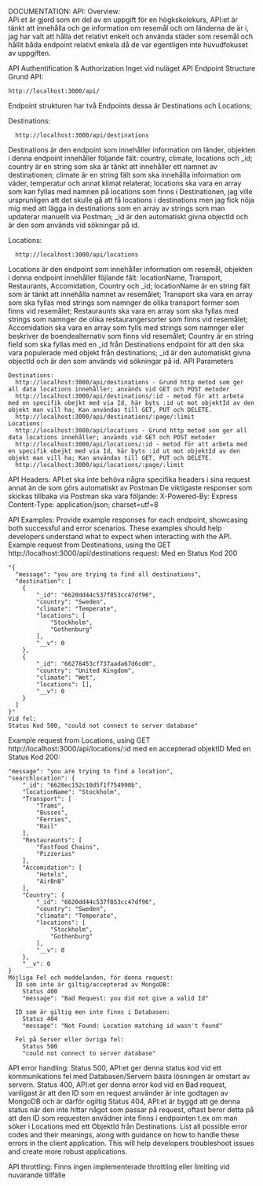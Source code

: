 DOCUMENTATION:
API:
  Overview:  
    APi:et är gjord som en del av en uppgift för en högkskolekurs, API:et är tänkt att innehålla och ge information om resemål och om länderna de är i, jag har valt att hålla det relativt enkelt och använda städer som resemål och hållit båda endpoint relativt enkela då de var egentligen inte huvudfokuset av uppgiften.

  API Authentification & Authorization
    Inget vid nuläget
  API Endpoint Structure
    Grund API: 
    
    http://localhost:3000/api/
    
  Endpoint strukturen har två Endpoints dessa är Destinations och Locations;
  
  Destinations:
    
      http://localhost:3000/api/destinations
      
Destinations är den endpoint som innehåller information om länder, objekten i denna endpoint innehåller följande fält: country, climate, locations och _id; country är en string som ska är tänkt att innehåller ett namnet av destinationen; climate är en string fält som ska innehålla information om väder, temperatur och annat klimat relaterat; locations ska vara en array som kan fyllas med namnen på locations som finns i Destinationen, jag ville ursprunligen att det skulle gå att få locations i destinations men jag fick nöja mig med att lägga in destinations som en array av strings som man updaterar manuellt via Postman; _id är den automatiskt givna objectId och är den som används vid sökningar på id.
      
  Locations:
    
      http://localhost:3000/api/locations
Locations är den endpoint som innehåller information om resemål, objekten i denna endpoint innehåller föjlande fält: locationName, Transport, Restaurants, Accomidation, Country och _id; locationName är en string fält som är tänkt att innehålla namnet av resemålet; Transport ska vara en array som ska fyllas med strings som namnger de olika transport former som finns vid resemålet; Restauraunts ska vara en array som ska fyllas med strings som namnger de olika restaurangersorter som finns vid resemålet; Accomidation ska vara en array som fylls med strings som namnger eller beskriver de boendealternativ som finns vid resemålet; Country är en string field som ska fyllas med en _id från Destinations endpoint för att den ska vara populerade med objekt från destinations; _id är den automatiskt givna objectId och är den som används vid sökningar på id. 
  API Parameters
  
    Destinations:
      http://localhost:3000/api/destinations - Grund http metod som ger all data locations innehåller; används vid GET och POST metoder
      http://localhost:3000/api/destinations/:id - metod för att arbeta med en specifik obejkt med via Id, här byts :id ut mot objektId av den objekt man vill ha; Kan användas till GET, PUT och DELETE.
      http://localhost:3000/api/destinations/:page/:limit
    Locations:
      http://localhost:3000/api/locations - Grund http metod som ger all data locations innehåller; används vid GET och POST metoder
      http://localhost:3000/api/locations/:id - metod för att arbeta med en specifik obejkt med via Id, här byts :id ut mot objektId av den objekt man vill ha; Kan användas till GET, PUT och DELETE.
      http://localhost:3000/api/locations/:page/:limit
  
  API Headers:
    API:et ska inte behöva några specifika headers i sina request annat än de som görs automatiskt av Postman
    De viktigaste responser som skickas tillbaka via Postman ska vara följande:
      X-Powered-By: Express
      Content-Type: application/json; charset=utf=8

  API Examples:
    Provide example responses for each endpoint, showcasing both successful and error scenarios. These examples should help developers understand what to expect when interacting with the API.
    Example request from Destinations, using the GET http://localhost:3000/api/destinations request:
    Med en Status Kod 200
    
    "{
      "message": "you are trying to find all destinations",
      "destination": [
        {
            "_id": "6620dd44c537f853cc47df96",
            "country": "Sweden",
            "climate": "Temperate",
            "locations": [
                "Stockholm",
                "Gothenburg"
            ],
            "__v": 0
        },
        {
            "_id": "66278453cf737aada67d6cd0",
            "country": "United Kingdom",
            "climate": "Wet",
            "locations": [],
            "__v": 0
        }
      ]
    }"
    Vid fel:
    Status Kod 500, "could not connect to server database"
  Example request from Locations, using GET http://localhost:3000/api/locations/:id med en accepterad objektID
  Med en Status Kod 200:
  
    "message": "you are trying to find a location",
    "searchlocation": {
        "_id": "6620ec152c10d5f1f754990b",
        "locationName": "Stockholm",
        "Transport": [
            "Trams",
            "Busses",
            "Ferries",
            "Rail"
        ],
        "Restauraunts": [
            "Fastfood Chains",
            "Pizzerias"
        ],
        "Accomidation": [
            "Hotels",
            "AirBnB"
        ],
        "Country": {
            "_id": "6620dd44c537f853cc47df96",
            "country": "Sweden",
            "climate": "Temperate",
            "locations": [
                "Stockholm",
                "Gothenburg"
            ],
            "__v": 0
        },
        "__v": 0
    }
    Möjliga Fel och meddelanden, för denna request:
      ID som inte är giltig/accepterad av MongoDB:
        Status 400
        "message": "Bad Request: you did not give a valid Id"

      ID som är giltig men inte finns i Databasen:
        Status 404
        "message": "Not Found: Location matching id wasn't found"

      Fel på Server eller övriga fel:
        Status 500
        "could not connect to server database"
  
  API error handling:
    Status 500, API:et ger denna status kod vid ett kommunikations fel med Databasen/Servern bästa lösningen är omstart av servern.
    Status 400, API:et ger denna error kod vid en Bad request, vanligast är att den ID som en request använder är inte godtagen av MongoDB och är därför ogiltig
    Status 404, API:et är byggd att ge denna status när den inte hittar något som passar på request, oftast beror detta på att den ID som requesten anvädner inte finns i endpointen t.ex om man söker i Locations med ett ObjektId från Destinations.
    List all possible error codes and their meanings, along with guidance on how to handle these errors in the client application. This will help developers troubleshoot issues and create more robust applications.

  API throttling:
    Finns ingen implementerade throttling eller limiting vid nuvarande tillfälle
